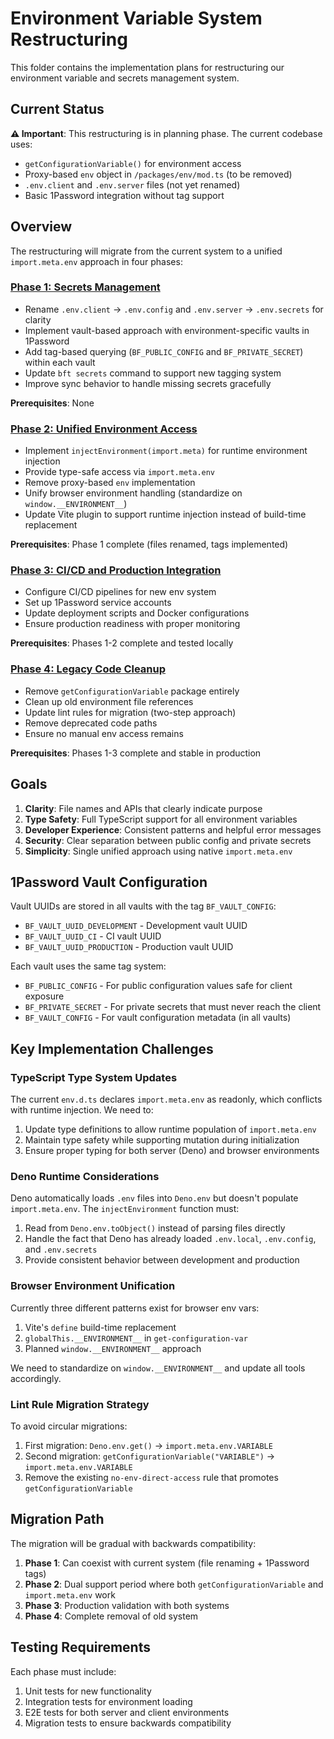 # Environment Variable System Restructuring

This folder contains the implementation plans for restructuring our environment
variable and secrets management system.

## Current Status

**⚠️ Important**: This restructuring is in planning phase. The current codebase
uses:

- `getConfigurationVariable()` for environment access
- Proxy-based `env` object in `/packages/env/mod.ts` (to be removed)
- `.env.client` and `.env.server` files (not yet renamed)
- Basic 1Password integration without tag support

## Overview

The restructuring will migrate from the current system to a unified
`import.meta.env` approach in four phases:

### [Phase 1: Secrets Management](./phase-1-secrets-management.md)

- Rename `.env.client` → `.env.config` and `.env.server` → `.env.secrets` for
  clarity
- Implement vault-based approach with environment-specific vaults in 1Password
- Add tag-based querying (`BF_PUBLIC_CONFIG` and `BF_PRIVATE_SECRET`) within
  each vault
- Update `bft secrets` command to support new tagging system
- Improve sync behavior to handle missing secrets gracefully

**Prerequisites**: None

### [Phase 2: Unified Environment Access](./phase-2-unified-env-access.md)

- Implement `injectEnvironment(import.meta)` for runtime environment injection
- Provide type-safe access via `import.meta.env`
- Remove proxy-based `env` implementation
- Unify browser environment handling (standardize on `window.__ENVIRONMENT__`)
- Update Vite plugin to support runtime injection instead of build-time
  replacement

**Prerequisites**: Phase 1 complete (files renamed, tags implemented)

### [Phase 3: CI/CD and Production Integration](./phase-3-ci-production-integration.md)

- Configure CI/CD pipelines for new env system
- Set up 1Password service accounts
- Update deployment scripts and Docker configurations
- Ensure production readiness with proper monitoring

**Prerequisites**: Phases 1-2 complete and tested locally

### [Phase 4: Legacy Code Cleanup](./phase-4-legacy-cleanup.md)

- Remove `getConfigurationVariable` package entirely
- Clean up old environment file references
- Update lint rules for migration (two-step approach)
- Remove deprecated code paths
- Ensure no manual env access remains

**Prerequisites**: Phases 1-3 complete and stable in production

## Goals

1. **Clarity**: File names and APIs that clearly indicate purpose
2. **Type Safety**: Full TypeScript support for all environment variables
3. **Developer Experience**: Consistent patterns and helpful error messages
4. **Security**: Clear separation between public config and private secrets
5. **Simplicity**: Single unified approach using native `import.meta.env`

## 1Password Vault Configuration

Vault UUIDs are stored in all vaults with the tag `BF_VAULT_CONFIG`:

- `BF_VAULT_UUID_DEVELOPMENT` - Development vault UUID
- `BF_VAULT_UUID_CI` - CI vault UUID
- `BF_VAULT_UUID_PRODUCTION` - Production vault UUID

Each vault uses the same tag system:

- `BF_PUBLIC_CONFIG` - For public configuration values safe for client exposure
- `BF_PRIVATE_SECRET` - For private secrets that must never reach the client
- `BF_VAULT_CONFIG` - For vault configuration metadata (in all vaults)

## Key Implementation Challenges

### TypeScript Type System Updates

The current `env.d.ts` declares `import.meta.env` as readonly, which conflicts
with runtime injection. We need to:

1. Update type definitions to allow runtime population of `import.meta.env`
2. Maintain type safety while supporting mutation during initialization
3. Ensure proper typing for both server (Deno) and browser environments

### Deno Runtime Considerations

Deno automatically loads `.env` files into `Deno.env` but doesn't populate
`import.meta.env`. The `injectEnvironment` function must:

1. Read from `Deno.env.toObject()` instead of parsing files directly
2. Handle the fact that Deno has already loaded `.env.local`, `.env.config`, and
   `.env.secrets`
3. Provide consistent behavior between development and production

### Browser Environment Unification

Currently three different patterns exist for browser env vars:

1. Vite's `define` build-time replacement
2. `globalThis.__ENVIRONMENT__` in `get-configuration-var`
3. Planned `window.__ENVIRONMENT__` approach

We need to standardize on `window.__ENVIRONMENT__` and update all tools
accordingly.

### Lint Rule Migration Strategy

To avoid circular migrations:

1. First migration: `Deno.env.get()` → `import.meta.env.VARIABLE`
2. Second migration: `getConfigurationVariable("VARIABLE")` →
   `import.meta.env.VARIABLE`
3. Remove the existing `no-env-direct-access` rule that promotes
   `getConfigurationVariable`

## Migration Path

The migration will be gradual with backwards compatibility:

1. **Phase 1**: Can coexist with current system (file renaming + 1Password tags)
2. **Phase 2**: Dual support period where both `getConfigurationVariable` and
   `import.meta.env` work
3. **Phase 3**: Production validation with both systems
4. **Phase 4**: Complete removal of old system

## Testing Requirements

Each phase must include:

1. Unit tests for new functionality
2. Integration tests for environment loading
3. E2E tests for both server and client environments
4. Migration tests to ensure backwards compatibility
